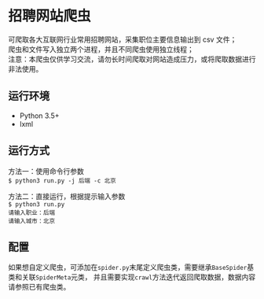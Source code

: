 # 招聘网站爬虫
可爬取各大互联网行业常用招聘网站，采集职位主要信息输出到 csv 文件；  
爬虫和文件写入独立两个进程，并且不同爬虫使用独立线程；  
注意：本爬虫仅供学习交流，请勿长时间爬取对网站造成压力，或将爬取数据进行非法使用。

## 运行环境
* Python 3.5+
* lxml

## 运行方式
方法一：使用命令行参数  
`$ python3 run.py -j 后端 -c 北京`

方法二：直接运行，根据提示输入参数  
`$ python3 run.py`  
`请输入职业：后端`  
`请输入城市：北京` 

## 配置
如果想自定义爬虫，可添加在`spider.py`末尾定义爬虫类，需要继承`BaseSpider`基类和关联`SpiderMeta`元类，
并且需要实现`crawl`方法迭代返回爬取数据，数据内容请参照已有爬虫类。